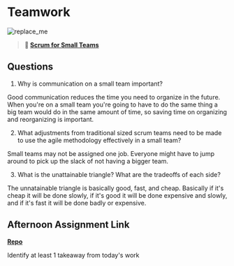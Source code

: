 # Teamwork

![replace_me](https://codeworks.blob.core.windows.net/public/assets/img/illustrations/placeholder.svg)

> **📖 [Scrum for Small Teams](https://codeworksacademy.com/fs-student-guide/resources/wk8-9/02-Scrum-For-Small-Teams)**

## Questions

1. Why is communication on a small team important?

Good communication reduces the time you need to organize in the future. When you're on a small team you're going to have to do the same thing a big team would do in the same amount of time, so saving time on organizing and reorganizing is important. 


2. What adjustments from traditional sized scrum teams need to be made to use the agile methodology effectively in a small team?

Small teams may not be assigned one job. Everyone might have to jump around to pick up the slack of not having a bigger team.

3. What is the unattainable triangle? What are the tradeoffs of each side?

The unnatainable triangle is basically good, fast, and cheap. Basically if it's cheap it will be done slowly, if it's good it will be done expensive and slowly, and if it's fast it will be done badly or expensive.

## Afternoon Assignment Link

**[Repo](https://github.com/ChristineKlosterman/<ASSIGNMENT_REPO>)**

Identify at least 1 takeaway from today's work
